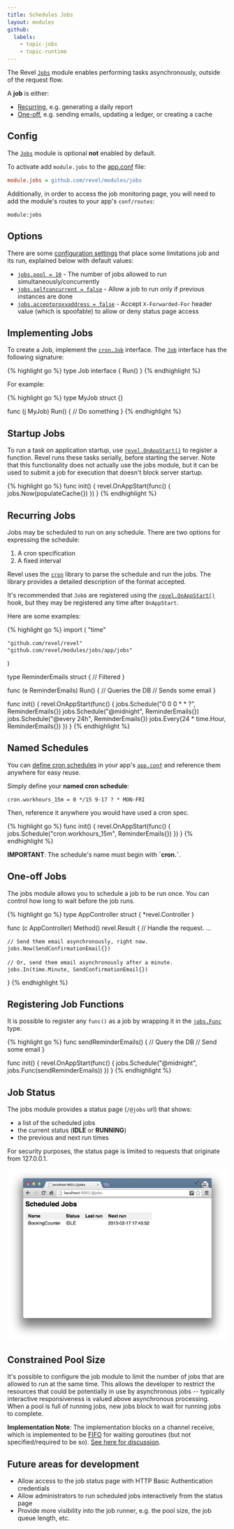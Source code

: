 ```yaml
---
title: Schedules Jobs
layout: modules
github:
  labels:
    - topic-jobs
    - topic-runtime
---
```


The Revel [`Jobs`](https://godoc.org/github.com/revel/modules/jobs/app/jobs) module 
enables performing tasks asynchronously, outside of the request flow.

A **job** is either:
- [Recurring](#RecurringJobs), e.g. generating a daily report
- [One-off](#OneOffJobs), e.g. sending emails, updating a ledger, or creating a cache

## Config

The [`Jobs`](https://godoc.org/github.com/revel/modules/jobs/app/jobs) module
is optional **not** enabled by default. 

To activate add `module.jobs` to the [app.conf](/manual/appconf.html) file:

```ini
module.jobs = github.com/revel/modules/jobs
```

Additionally, in order to access the job monitoring page, you will need to add the module's routes to your app's `conf/routes`:

```
module:jobs
```

## Options

There are some [configuration settings](/manual/appconf.html#jobs) that place some limitations
job and its run, explained below with default values:

- [`jobs.pool = 10`](/manual/appconf.html#jobspool) - The number of jobs allowed to run simultaneously/concurrently
- [`jobs.selfconcurrent = false`](/manual/appconf.html#jobsselfconcurrent) - Allow a job to run only if previous instances are done
- [`jobs.acceptproxyaddress = false`](/manual/appconf#jobsacceptproxyaddress) - Accept `X-Forwarded-For` header value (which is spoofable) to allow or deny status page access

## Implementing Jobs

To create a Job, implement the [`cron.Job`]( https://github.com/revel/cron/blob/master/cron.go) interface.  The 
[`Job`](https://godoc.org/github.com/revel/modules/jobs/app/jobs#Job) interface has the following signature:

{% highlight go %}
type Job interface {
	Run()
}
{% endhighlight %}

For example:

{% highlight go %}
type MyJob struct {}

func (j MyJob) Run() {
   // Do something
}
{% endhighlight %}

## Startup Jobs

To run a task on application startup, use
[`revel.OnAppStart()`](https://godoc.org/github.com/revel/revel#OnAppStart) to register a function.
Revel runs these tasks serially, before starting the server.  Note that this
functionality does not actually use the jobs module, but it can be used to
submit a job for execution that doesn't block server startup.

{% highlight go %}
func init() {
    revel.OnAppStart(func() { jobs.Now(populateCache{}) })
}
{% endhighlight %}

<a name="RecurringJobs"></a>

## Recurring Jobs

Jobs may be scheduled to run on any schedule.  There are two options for expressing the schedule:

1. A cron specification
2. A fixed interval

Revel uses the [`cron`](https://godoc.org/github.com/revel/cron) library to parse the
schedule and run the jobs. The library provides a detailed description of the format accepted.

It's recommended that `Job`s are registered using the
[`revel.OnAppStart()`](https://godoc.org/github.com/revel/revel#OnAppStart) hook, but they may be
registered any time after `OnAppStart`.

Here are some examples:

{% highlight go %}
import (
    "time"
    
    "github.com/revel/revel"
    "github.com/revel/modules/jobs/app/jobs"
)

type ReminderEmails struct {
    // Filtered
}

func (e ReminderEmails) Run() {
    // Queries the DB
    // Sends some email
}

func init() {
    revel.OnAppStart(func() {
        jobs.Schedule("0 0 0 * * ?",  ReminderEmails{})
        jobs.Schedule("@midnight",    ReminderEmails{})
        jobs.Schedule("@every 24h",   ReminderEmails{})
        jobs.Every(24 * time.Hour,    ReminderEmails{})
    })
}
{% endhighlight %}

<a name="NamedSchedules"></a>

## Named Schedules

You can [define cron schedules](/manual/appconf.html#jobs) in your app's [`app.conf`](/manual/appconf.html) and reference them anywhere for easy reuse.

Simply define your **named cron schedule**:

    cron.workhours_15m = 0 */15 9-17 ? * MON-FRI

Then, reference it anywhere you would have used a cron spec.

{% highlight go %}
func init() {
    revel.OnAppStart(func() {
        jobs.Schedule("cron.workhours_15m", ReminderEmails{})
    })
}
{% endhighlight %}

<div class="alert alert-warning">
<b>IMPORTANT</b>: The schedule's name must begin with <b>`cron.`</b>.

</div>


<a name="OneOffJobs"></a>

## One-off Jobs

The jobs module allows you to schedule a job to be run once. You can control how long to wait before the job runs.

{% highlight go %}
type AppController struct { *revel.Controller }

func (c AppController) Method() revel.Result {
    // Handle the request.
    ...

    // Send them email asynchronously, right now.
    jobs.Now(SendConfirmationEmail{})

    // Or, send them email asynchronously after a minute.
    jobs.In(time.Minute, SendConfirmationEmail{})
}
{% endhighlight %}

## Registering Job Functions

It is possible to register any `func()` as a job by wrapping it in the [`jobs.Func`](https://godoc.org/github.com/revel/modules/jobs/app/jobs#Func) type.

{% highlight go %}
func sendReminderEmails() {
    // Query the DB
    // Send some email
}

func init() {
    revel.OnAppStart(func() {
        jobs.Schedule("@midnight", jobs.Func(sendReminderEmails))
    })
}
{% endhighlight %}


## Job Status

The jobs module provides a status page (`/@jobs` url) that shows:

- a list of the scheduled jobs
- the current status (**IDLE** or **RUNNING**)
- the previous and next run times

<div class="alert alert-info">For security purposes, the status page is limited to requests that originate
from 127.0.0.1.</div>

![Job Status Page](../img/jobs-status.png)



## Constrained Pool Size

It's possible to configure the job module to limit the number of jobs that are
allowed to run at the same time. This allows the developer to restrict the
resources that could be potentially in use by asynchronous jobs -- typically
interactive responsiveness is valued above asynchronous processing. When a pool
is full of running jobs, new jobs block to wait for running jobs to complete.

**Implementation Note**: The implementation blocks on a channel receive, which is
implemented to be [FIFO](http://en.wikipedia.org/wiki/FIFO) for waiting goroutines (but not specified/required to be
so). [See here for discussion](https://groups.google.com/forum/?fromgroups=#!topic/golang-nuts/CPwv8WlqKag).

## Future areas for development

* Allow access to the job status page with HTTP Basic Authentication credentials
* Allow administrators to run scheduled jobs interactively from the status page
* Provide more visibility into the job runner, e.g. the pool size, the job queue length, etc.

